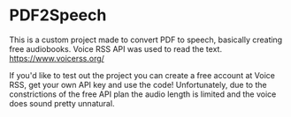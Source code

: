 # PDF2Speech
This is a custom project made to convert PDF to speech, basically creating free audiobooks.
Voice RSS API was used to read the text.
https://www.voicerss.org/

If you'd like to test out the project you can create a free account at Voice RSS, get your own API key and use the code!
Unfortunately, due to the constrictions of the free API plan the audio length is limited and the voice does sound pretty unnatural. 
